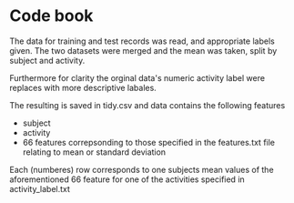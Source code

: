 # Code book

The data for training and test records was read, and appropriate labels given. The two datasets were merged and the mean was taken, split by subject and activity. 

Furthermore for clarity the orginal data's numeric activity label were replaces with more
descriptive labales.

The resulting is saved in tidy.csv and data contains the following features

* subject
* activity
* 66 features correpsonding to those specified in the features.txt file relating
to mean or standard deviation

Each (numberes) row corresponds to one subjects mean values of the aforementioned 66 feature
for one of the activities specified in activity_label.txt